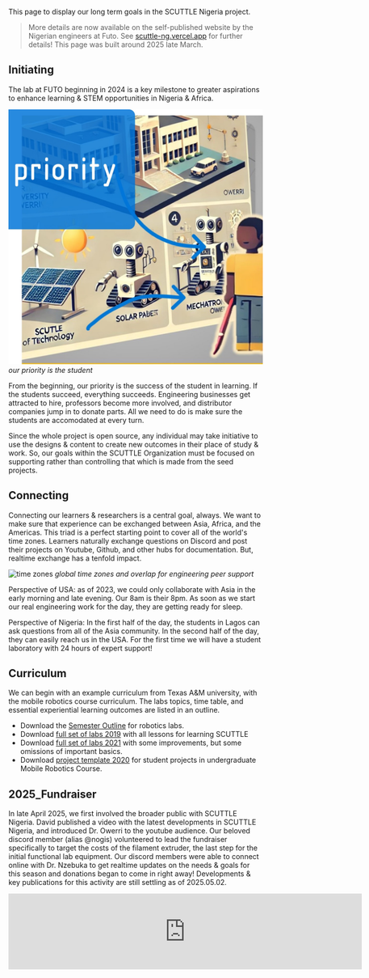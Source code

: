 This page to display our long term goals in the SCUTTLE Nigeria project. 

>
> More details are now available on the self-published website by the Nigerian engineers at Futo.
> See [scuttle-ng.vercel.app](https://scuttle-ng.vercel.app/project) for further details!
> This page was built around 2025 late March.
>

## Initiating
The lab at FUTO beginning in 2024 is a key milestone to greater aspirations to enhance learning & STEM opportunities in Nigeria & Africa.

![our priority](img/img_infographic3.jpg)
_our priority is the student_

From the beginning, our priority is the success of the student in learning.  If the students succeed, everything succeeds.  Engineering businesses get attracted to hire, professors become more involved, and distributor companies jump in to donate parts.  All we need to do is make sure the students are accomodated at every turn.

Since the whole project is open source, any individual may take initiative to use the designs & content to create new outcomes in their place of study & work.  So, our goals within the SCUTTLE Organization must be focused on supporting rather than controlling that which is made from the seed projects.

## Connecting
Connecting our learners & researchers is a central goal, always.  We want to make sure that experience can be exchanged between Asia, Africa, and the Americas.  This triad is a perfect starting point to cover all of the world's time zones.  Learners naturally exchange questions on Discord and post their projects on Youtube, Github, and other hubs for documentation.   But, realtime exchange has a tenfold impact.  

![time zones](img/img_global1.jpg)
_global time zones and overlap for engineering peer support_


Perspective of USA: as of 2023, we could only collaborate with Asia in the early morning and late evening.  Our 8am is their 8pm.  As soon as we start our real engineering work for the day, they are getting ready for sleep.

Perspective of Nigeria:  In the first half of the day, the students in Lagos can ask questions from all of the Asia community.  In the second half of the day, they can easily reach us in the USA.  For the first time we will have a student laboratory with 24 hours of expert support!

## Curriculum

We can begin with an example curriculum from Texas A&M university, with the mobile robotics course curriculum.  The labs topics, time table, and essential experiential learning outcomes are listed in an outline.

* Download the [Semester Outline](https://github.com/scuttlerobot/nigeria/blob/a4d2c898e4d9804c5fb0ca537d804a1647dccd57/docs/Labs_MobileRoboticsOutline.pdf) for robotics labs.
* Download [full set of labs 2019](https://github.com/scuttlerobot/nigeria/blob/398324ddbc97b7d754a4277729db96af2c05c0c2/docs/Labs_MobileRobotics_2019.pdf) with all lessons for learning SCUTTLE
* Download [full set of labs 2021](https://github.com/scuttlerobot/nigeria/blob/0864146cf960a1a3a8bcbc2a3f0262813d4a1af3/docs/Labs_%20MobileRobotics_2021.pdf) with some improvements, but some omissions of important basics.
* Download [project template 2020](https://github.com/scuttlerobot/nigeria/blob/0864146cf960a1a3a8bcbc2a3f0262813d4a1af3/docs/2020_ProjectExample.pdf) for student projects in undergraduate Mobile Robotics Course.

## 2025_Fundraiser

In late April 2025, we first involved the broader public with SCUTTLE Nigeria.  David published a video with the latest developments in SCUTTLE Nigeria, and introduced Dr. Owerri to the youtube audience.  Our beloved discord member (alias @nogis) volunteered to lead the fundraiser specifically to target the costs of the filament extruder, the last step for the initial functional lab equipment.  Our discord members were able to connect online with Dr. Nzebuka to get realtime updates on the needs & goals for this season and donations began to come in right away!  Developments & key publications for this activity are still settling as of 2025.05.02.

<iframe width="700" src="https://www.youtube.com/embed/H6BFeo9z46w" title="How real experts change the world using robotics" frameborder="0" allow="accelerometer; autoplay; clipboard-write; encrypted-media; gyroscope; picture-in-picture; web-share" referrerpolicy="strict-origin-when-cross-origin" allowfullscreen></iframe>
